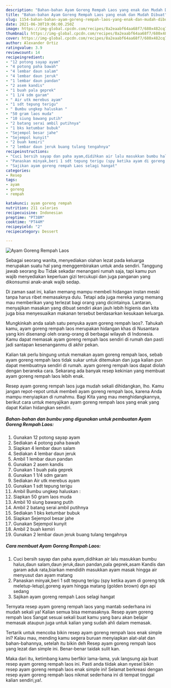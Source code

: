 ```yaml
---
description: "Bahan-bahan Ayam Goreng Rempah Laos yang enak dan Mudah Dibuat"
title: "Bahan-bahan Ayam Goreng Rempah Laos yang enak dan Mudah Dibuat"
slug: 1154-bahan-bahan-ayam-goreng-rempah-laos-yang-enak-dan-mudah-dibuat
date: 2021-06-30T19:06:00.250Z
image: https://img-global.cpcdn.com/recipes/8a2eaabf64aa68f7/680x482cq70/ayam-goreng-rempah-laos-foto-resep-utama.jpg
thumbnail: https://img-global.cpcdn.com/recipes/8a2eaabf64aa68f7/680x482cq70/ayam-goreng-rempah-laos-foto-resep-utama.jpg
cover: https://img-global.cpcdn.com/recipes/8a2eaabf64aa68f7/680x482cq70/ayam-goreng-rempah-laos-foto-resep-utama.jpg
author: Alexander Ortiz
ratingvalue: 3.9
reviewcount: 14
recipeingredient:
- "12 potong sayap ayam"
- "4 potong paha bawah"
- "4 lembar daun salam"
- "4 lembar daun jeruk"
- "1 lembar daun pandan"
- "2 asem kandis"
- "1 buah pala geprek"
- "1 1/4 sdm garam"
- " Air utk merebus ayam"
- "1 sdt tepung terigu"
- " Bumbu ungkep haluskan "
- "50 gram laos muda"
- "10 siung bawang putih"
- "2 batang serai ambil putihnya"
- "1 bks ketumbar bubuk"
- "Sejempol besar jahe"
- "Sejempol kunyit"
- "2 buah kemiri"
- "2 lembar daun jeruk buang tulang tengahnya"
recipeinstructions:
- "Cuci bersih sayap dan paha ayam,didihkan air lalu masukkan bumbu halus,daun salam,daun jeruk,daun pandan,pala geprek,asam Kandis dan garam aduk rata,biarkan mendidih masukkan ayam masak hingga air menyusut dan ayam matang"
- "Panaskan minyak,beri 1 sdt tepung terigu (spy ketika ayam di goreng tdk meletup-letup),goreng ayam hingga matang (golden brown) dgn api sedang"
- "Sajikan ayam goreng rempah Laos selagi hangat"
categories:
- Resep
tags:
- ayam
- goreng
- rempah

katakunci: ayam goreng rempah 
nutrition: 211 calories
recipecuisine: Indonesian
preptime: "PT38M"
cooktime: "PT44M"
recipeyield: "2"
recipecategory: Dessert

---
```



![Ayam Goreng Rempah Laos](https://img-global.cpcdn.com/recipes/8a2eaabf64aa68f7/680x482cq70/ayam-goreng-rempah-laos-foto-resep-utama.jpg)

Sebagai seorang wanita, menyediakan olahan lezat pada keluarga merupakan suatu hal yang menggembirakan untuk anda sendiri. Tanggung jawab seorang ibu Tidak sekadar menangani rumah saja, tapi kamu pun wajib menyediakan keperluan gizi tercukupi dan juga panganan yang dikonsumsi anak-anak wajib sedap.

Di zaman  saat ini, kalian memang mampu membeli hidangan instan meski tanpa harus ribet memasaknya dulu. Tetapi ada juga mereka yang memang mau memberikan yang terlezat bagi orang yang dicintainya. Lantaran, menyajikan masakan yang dibuat sendiri akan jauh lebih higienis dan kita juga bisa menyesuaikan makanan tersebut berdasarkan kesukaan keluarga. 



Mungkinkah anda salah satu penyuka ayam goreng rempah laos?. Tahukah kamu, ayam goreng rempah laos merupakan hidangan khas di Nusantara yang kini disenangi oleh orang-orang di berbagai wilayah di Indonesia. Kamu dapat memasak ayam goreng rempah laos sendiri di rumah dan pasti jadi santapan kesenanganmu di akhir pekan.

Kalian tak perlu bingung untuk memakan ayam goreng rempah laos, sebab ayam goreng rempah laos tidak sukar untuk ditemukan dan juga kalian pun dapat membuatnya sendiri di rumah. ayam goreng rempah laos dapat diolah dengan beraneka cara. Sekarang ada banyak resep kekinian yang membuat ayam goreng rempah laos lebih enak.

Resep ayam goreng rempah laos juga mudah sekali dihidangkan, lho. Kamu jangan repot-repot untuk membeli ayam goreng rempah laos, karena Anda mampu menyiapkan di rumahmu. Bagi Kita yang mau menghidangkannya, berikut cara untuk menyajikan ayam goreng rempah laos yang enak yang dapat Kalian hidangkan sendiri.

<!--inarticleads1-->

##### Bahan-bahan dan bumbu yang digunakan untuk pembuatan Ayam Goreng Rempah Laos:

1. Gunakan 12 potong sayap ayam
1. Sediakan 4 potong paha bawah
1. Siapkan 4 lembar daun salam
1. Sediakan 4 lembar daun jeruk
1. Ambil 1 lembar daun pandan
1. Gunakan 2 asem kandis
1. Gunakan 1 buah pala geprek
1. Gunakan 1 1/4 sdm garam
1. Sediakan  Air utk merebus ayam
1. Gunakan 1 sdt tepung terigu
1. Ambil  Bumbu ungkep haluskan :
1. Siapkan 50 gram laos muda
1. Ambil 10 siung bawang putih
1. Ambil 2 batang serai ambil putihnya
1. Sediakan 1 bks ketumbar bubuk
1. Siapkan Sejempol besar jahe
1. Gunakan Sejempol kunyit
1. Ambil 2 buah kemiri
1. Gunakan 2 lembar daun jeruk buang tulang tengahnya




<!--inarticleads2-->

##### Cara membuat Ayam Goreng Rempah Laos:

1. Cuci bersih sayap dan paha ayam,didihkan air lalu masukkan bumbu halus,daun salam,daun jeruk,daun pandan,pala geprek,asam Kandis dan garam aduk rata,biarkan mendidih masukkan ayam masak hingga air menyusut dan ayam matang
1. Panaskan minyak,beri 1 sdt tepung terigu (spy ketika ayam di goreng tdk meletup-letup),goreng ayam hingga matang (golden brown) dgn api sedang
1. Sajikan ayam goreng rempah Laos selagi hangat




Ternyata resep ayam goreng rempah laos yang mantab sederhana ini mudah sekali ya! Kalian semua bisa memasaknya. Resep ayam goreng rempah laos Sangat sesuai sekali buat kamu yang baru akan belajar memasak ataupun juga untuk kalian yang sudah ahli dalam memasak.

Tertarik untuk mencoba bikin resep ayam goreng rempah laos enak simple ini? Kalau mau, mending kamu segera buruan menyiapkan alat-alat dan bahan-bahannya, setelah itu bikin deh Resep ayam goreng rempah laos yang lezat dan simple ini. Benar-benar taidak sulit kan. 

Maka dari itu, ketimbang kamu berfikir lama-lama, yuk langsung aja buat resep ayam goreng rempah laos ini. Pasti anda tiidak akan nyesel bikin resep ayam goreng rempah laos enak simple ini! Selamat berkreasi dengan resep ayam goreng rempah laos nikmat sederhana ini di tempat tinggal kalian sendiri,ya!.

